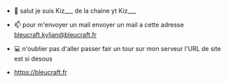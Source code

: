 - 👋 salut je suis Kiz___ de la chaine yt Kiz___
- 📫 pour m'envoyer un mail envoyer un mail a cette adresse bleucraft.kylian@bleucraft.fr

- 💻 n'oublier pas d'aller passer fair un tour sur mon serveur l'URL de site est si desous
- https://bleucraft.fr
<!---
legeekkylian/legeekkylian is a ✨ special ✨ repository because its `README.md` (this file) appears on your GitHub profile.
You can click the Preview link to take a look at your changes.
--->
